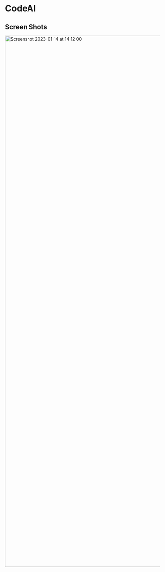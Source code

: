 # CodeAI

## Screen Shots

<img width="1727" alt="Screenshot 2023-01-14 at 14 12 00" src="https://user-images.githubusercontent.com/91780755/212469233-3e07a44e-c6b1-4cda-8de2-08e4c81ab7bb.png">
